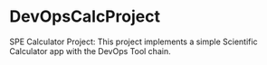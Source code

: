 # DevOpsCalcProject
SPE Calculator Project:
This project implements a simple Scientific Calculator app with the DevOps Tool chain.
